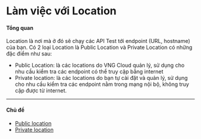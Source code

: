 # Làm việc với Location

#### Tổng quan <a href="#lamviecvoilocation-tongquan" id="lamviecvoilocation-tongquan"></a>

Location là nơi mà ở đó sẽ chạy các API Test tới endpoint (URL, hostname) của bạn. Có 2 loại Location là Public Location và Private Location có những đặc điểm như sau:

* Public Location: là các locations do VNG Cloud quản lý, sử dụng cho nhu cầu kiểm tra các endpoint có thể truy cập bằng internet
* Private location: là các locations do bạn tự cài đặt và quản lý, sử dụng cho nhu cầu kiểm tra các endpoint nằm trong mạng nội bộ, không truy cập được từ internet.&#x20;

***

#### Chủ đề <a href="#lamviecvoilocation-chude" id="lamviecvoilocation-chude"></a>

* [Public location](https://docs.vngcloud.vn/display/VPV/Public+location)
* [Private location](https://docs.vngcloud.vn/display/VPV/Private+location)
